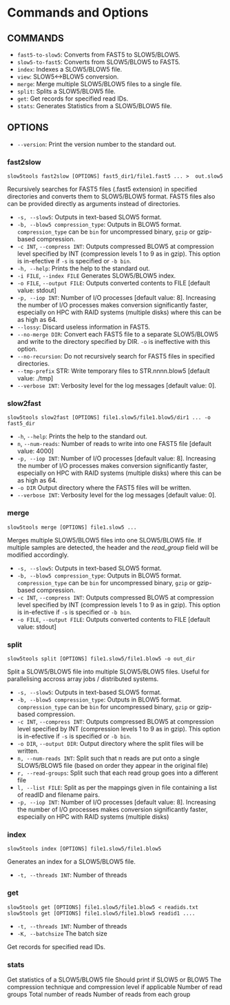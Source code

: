 # Commands and Options

## COMMANDS

* `fast5-to-slow5`:
         Converts from FAST5 to SLOW5/BLOW5.
* `slow5-to-fast5`:
         Converts from SLOW5/BLOW5 to FAST5.
* `index`:
         Indexes a SLOW5/BLOW5 file.
* `view`:
         SLOW5<->BLOW5 conversion.
* `merge`:
         Merge multiple SLOW5/BLOW5 files to a single file.
* `split`:
         Splits a SLOW5/BLOW5 file.
* `get`:
         Get records for specified read IDs.
* `stats`:
         Generates Statistics from a SLOW5/BLOW5 file.

## OPTIONS

*  `--version`:
    Print the version number to the standard out.


### fast2slow

`slow5tools fast2slow [OPTIONS] fast5_dir1/file1.fast5 ... >  out.slow5`

Recursively searches for FAST5 files (.fast5 extension) in specified directories and converts them to SLOW5/BLOW5 format. FAST5 files also can be provided directly as arguments instead of directories.

*  `-s, --slow5`:
   Outputs in text-based SLOW5 format.
*  `-b, --blow5 compression_type`:
   Outputs in BLOW5 format. `compression_type` can be `bin` for uncompressed binary, `gzip` or gzip-based compression.
*  `-c INT`, `--compress INT`:
   Outputs compressed BLOW5 at compression level specified by INT (compression levels 1 to 9 as in gzip). This option is in-efective if `-s` is specified or `-b bin`.
*  `-h, --help`:
   Prints the help to the standard out.
*  `-i FILE`, `--index FILE`
   Generates SLOW5/BLOW5 index.
*  `-o FILE`, `--output FILE`:
   Outputs converted contents to FILE [default value: stdout]
*  `-p, --iop INT`:
    Number of I/O processes [default value: 8]. Increasing the number of I/O processes makes conversion significantly faster, especially on HPC with RAID systems (multiple disks) where this can be as high as 64.
*   `--lossy`:
    Discard useless information in FAST5.
*  `--no-merge DIR`:
    Convert each FAST5 file to a separate SLOW5/BLOW5 and write to the directory specified by DIR. `-o` is ineffective with this option.
*  `--no-recursion`:
    Do not recursively search for FAST5 files in specified directories.
*  `--tmp-prefix` STR:
    Write temporary files to STR.nnnn.blow5 [default value: ./tmp]
*  `--verbose INT`:
    Verbosity level for the log messages [default value: 0].



### slow2fast

`slow5tools slow2fast [OPTIONS] file1.slow5/file1.blow5/dir1 ... -o fast5_dir`

*  `-h`, `--help`:
   Prints the help to the standard out.
*  `n`, `--num-reads`:
   Number of reads to write into one FAST5 file [default value: 4000]
*  `-p, --iop INT`:
   Number of I/O processes [default value: 8]. Increasing the number of I/O processes makes conversion significantly faster, especially on HPC with RAID systems (multiple disks) where this can be as high as 64.
*   `-o DIR`
   Output directory where the FAST5 files will be written.
*  `--verbose INT`:
    Verbosity level for the log messages [default value: 0].


### merge

`slow5tools merge [OPTIONS] file1.slow5 ...`

Merges multiple SLOW5/BLOW5 files into one SLOW5/BLOW5 file. If multiple samples are detected, the header and the *read_group* field will be modified accordingly.
*  `-s, --slow5`:
   Outputs in text-based SLOW5 format.
*  `-b, --blow5 compression_type`:
   Outputs in BLOW5 format. `compression_type` can be `bin` for uncompressed binary, `gzip` or gzip-based compression.
*  `-c INT`, `--compress INT`:
   Outputs compressed BLOW5 at compression level specified by INT (compression levels 1 to 9 as in gzip). This option is in-efective if `-s` is specified or `-b bin`.
*  `-o FILE`, `--output FILE`:
   Outputs converted contents to FILE [default value: stdout]

### split

`slow5tools split [OPTIONS] file1.slow5/file1.blow5 -o out_dir`

Split a SLOW5/BLOW5 file into multiple SLOW5/BLOW5 files. Useful for parallelising accross array jobs / distributed systems.

*  `-s, --slow5`:
   Outputs in text-based SLOW5 format.
*  `-b, --blow5 compression_type`:
   Outputs in BLOW5 format. `compression_type` can be `bin` for uncompressed binary, `gzip` or gzip-based compression.
*  `-c INT`, `--compress INT`:
   Outputs compressed BLOW5 at compression level specified by INT (compression levels 1 to 9 as in gzip). This option is in-efective if `-s` is specified or `-b bin`.
*  `-o DIR`, `--output DIR`:
   Output directory where the split files will be written.
*  `n, --num-reads INT`:
   Split such that n reads are put onto a single SLOW5/BLOW5 file (based on order they appear in the original file)
*  `r, --read-groups`:
   Split such that each read group goes into a different file
*  `l, --list FILE`:
   Split as per the mappings given in file containing a list of readID and filename pairs.
*  `-p, --iop INT`:
   Number of I/O processes [default value: 8]. Increasing the number of I/O processes makes conversion significantly faster, especially on HPC with RAID systems (multiple disks)



### index

`slow5tools index [OPTIONS] file1.slow5/file1.blow5`

Generates an index for a SLOW5/BLOW5 file.
* `-t, --threads INT`:
   Number of threads

### get

`slow5tools get [OPTIONS] file1.slow5/file1.blow5 < readids.txt`
`slow5tools get [OPTIONS] file1.slow5/file1.blow5 readid1 ....`

* `-t, --threads INT`:
   Number of threads
* `-K, --batchsize`
   The batch size

Get records for specified read IDs.


### stats

Get statistics of a SLOW5/BLOW5 file
Should print if SLOW5 or BLOW5
The compression technique and compression level if applicable
Number of read groups
Total number of reads
Number of reads from each group

